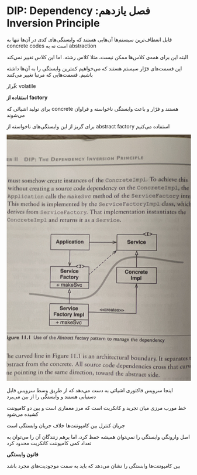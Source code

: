 # ‫فصل یازدهم: DIP: Dependency Inversion Principle

قابل انعطاف‌ترین سیستم‌‫ها آن‌هایی هستند که وابستگی‌های کدی در آن‌ها تنها به abstraction است نه به concrete codes

البته این برای همه‌ی کلاس‌ها ممکن نیست، مثلا کلاس رشته. اما این کلاس تغییر نمی‌کند

این قسمت‌های فرّار سیستم هستند که می‌خواهیم کمترین وابستگی را به آن‌ها داشته باشیم. قسمت‌هایی که مرتبا تغییر می‌کنند

فّرار: volatile

**استفاده از factory**

برای تولید اشیائی که concrete هستند و فرّار و باعث وابستگی ناخواسته و فراوان  می‌شوند

برای گریز از این وابستگی‌های ناخواسته از abstract factory استفاده می‌کنیم 

![image.jpg](%E2%80%AB%D9%81%D8%B5%D9%84%20%DB%8C%D8%A7%D8%B2%D8%AF%D9%87%D9%85%20DIP%20Dependency%20Inversion%20Principle%20538fac3776384a90b6637fa275237a33/image.jpg)

اینجا سرویس فاکتوری اشیائی به دست می‌دهد که از طریق وسط سرویس قابل دستیابی هستند و وابستگی را از بین می‌برد 

خط مورب مرزی میان تجرید و کانکریت است که مرز معماری است و بین دو کامپوننت کشیده می‌شود 

جریان کنترل بین کامپوننت‌ها خلاف جریان وابستگی است 

اصل وارونگی وابستگی را نمی‌توان همیشه حفظ کرد، اما برهم زنندگان آن را می‌توان به تعداد کمی کامپوننت کانکریت محدود کرد

 

**قانون وابستگی** 

بین کامپوننت‌ها وابستگی را نشان می‌دهد که باید به سمت موجودیت‌های مجرد باشد